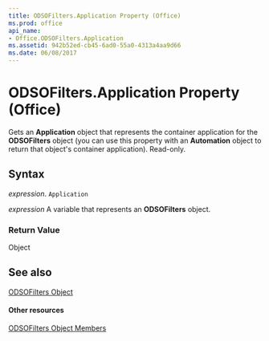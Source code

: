 ```yaml
---
title: ODSOFilters.Application Property (Office)
ms.prod: office
api_name:
- Office.ODSOFilters.Application
ms.assetid: 942b52ed-cb45-6ad0-55a0-4313a4aa9d66
ms.date: 06/08/2017
---
```



# ODSOFilters.Application Property (Office)

Gets an  **Application** object that represents the container application for the **ODSOFilters** object (you can use this property with an **Automation** object to return that object's container application). Read-only.


## Syntax

 _expression_. `Application`

 _expression_ A variable that represents an **ODSOFilters** object.


### Return Value

Object


## See also


[ODSOFilters Object](odsofilters-object-office.md)
#### Other resources


[ODSOFilters Object Members](odsofilters-members-office.md)

